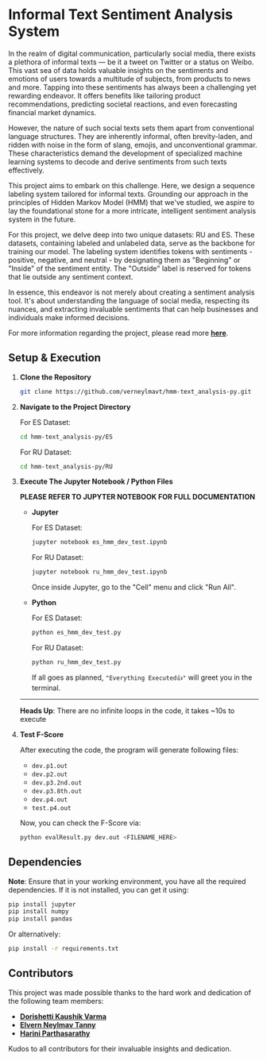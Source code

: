 # Informal Text Sentiment Analysis System

In the realm of digital communication, particularly social media, there exists a plethora of informal texts — be it a tweet on Twitter or a status on Weibo. This vast sea of data holds valuable insights on the sentiments and emotions of users towards a multitude of subjects, from products to news and more. Tapping into these sentiments has always been a challenging yet rewarding endeavor. It offers benefits like tailoring product recommendations, predicting societal reactions, and even forecasting financial market dynamics.

However, the nature of such social texts sets them apart from conventional language structures. They are inherently informal, often brevity-laden, and ridden with noise in the form of slang, emojis, and unconventional grammar. These characteristics demand the development of specialized machine learning systems to decode and derive sentiments from such texts effectively.

This project aims to embark on this challenge. Here, we design a sequence labeling system tailored for informal texts. Grounding our approach in the principles of Hidden Markov Model (HMM) that we've studied, we aspire to lay the foundational stone for a more intricate, intelligent sentiment analysis system in the future.

For this project, we delve deep into two unique datasets: RU and ES. These datasets, containing labeled and unlabeled data, serve as the backbone for training our model. The labeling system identifies tokens with sentiments - positive, negative, and neutral - by designating them as "Beginning" or "Inside" of the sentiment entity. The "Outside" label is reserved for tokens that lie outside any sentiment context.

In essence, this endeavor is not merely about creating a sentiment analysis tool. It's about understanding the language of social media, respecting its nuances, and extracting invaluable sentiments that can help businesses and individuals make informed decisions.

For more information regarding the project, please read more **[here](https://github.com/verneylmavt/hmm-text_analysis-py/blob/babaacabce50bba6bdb52408ab84354e23a8c90a/hmm_project_info.pdf)**.

## Setup & Execution

1. **Clone the Repository**

   ```bash
   git clone https://github.com/verneylmavt/hmm-text_analysis-py.git
   ```

2. **Navigate to the Project Directory**

   For ES Dataset:

   ```bash
   cd hmm-text_analysis-py/ES
   ```

   For RU Dataset:

   ```bash
   cd hmm-text_analysis-py/RU
   ```

3. **Execute The Jupyter Notebook / Python Files**

   **PLEASE REFER TO JUPYTER NOTEBOOK FOR FULL DOCUMENTATION**

   - **Jupyter**

     For ES Dataset:

     ```bash
     jupyter notebook es_hmm_dev_test.ipynb
     ```

     For RU Dataset:

     ```bash
     jupyter notebook ru_hmm_dev_test.ipynb
     ```

     Once inside Jupyter, go to the "Cell" menu and click "Run All".

   - **Python**

     For ES Dataset:

     ```bash
     python es_hmm_dev_test.py
     ```

     For RU Dataset:

     ```bash
     python ru_hmm_dev_test.py
     ```

     If all goes as planned, `"Everything Executed👍"` will greet you in the terminal.

   ***

   **Heads Up**: There are no infinite loops in the code, it takes ~10s to execute

4. **Test F-Score**

   After executing the code, the program will generate following files:

   - `dev.p1.out`
   - `dev.p2.out`
   - `dev.p3.2nd.out`
   - `dev.p3.8th.out`
   - `dev.p4.out`
   - `test.p4.out`

   Now, you can check the F-Score via:

   ```bash
   python evalResult.py dev.out <FILENAME_HERE>
   ```

## Dependencies

**Note**: Ensure that in your working environment, you have all the required dependencies. If it is not installed, you can get it using:

```bash
pip install jupyter
pip install numpy
pip install pandas
```

Or alternatively:

```bash
pip install -r requirements.txt
```

## Contributors

This project was made possible thanks to the hard work and dedication of the following team members:

- **[Dorishetti Kaushik Varma](https://github.com/varmz120)**
- **[Elvern Neylmav Tanny](https://github.com/verneylmavt)**
- **[Harini Parthasarathy](https://github.com/reenee1601)**

Kudos to all contributors for their invaluable insights and dedication.

<!-- This is a comment --!>
